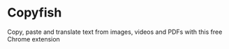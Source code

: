 # Copyfish
Copy, paste and translate text from images, videos and PDFs with this free Chrome extension
